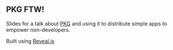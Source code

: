 ## PKG FTW!

Slides for a talk about [PKG](https://github.com/zeit/pkg) and using it to distribute simple apps to empower non-developers.

Built using [Reveal.js](https://revealjs.com/#/)